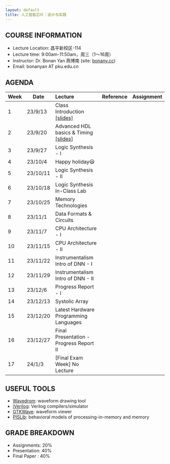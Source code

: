 ```yaml
---
layout: default
title: 人工智能芯片：设计与实践
---
```


## COURSE INFORMATION

- Lecture Location: 昌平新校区-114
- Lecture time:	9:00am-11:50am，周三（1～16周）
- Instructor: Dr. Bonan Yan 燕博南 (site: [bonany.cc](https://bonany.cc))
- Email:	bonanyan AT pku.edu.cn

## AGENDA

| Week | Date     | Lecture                                                                 | Reference | Assignment |
| ---- | -------- | :---------------------------------------------------------------------- | :-------- | ---------- |
| 1    | 23/9/13  | Class Introduction [\[slides\]](/assets/lec/Lec1_intro.pdf)             |           |            |
| 2    | 23/9/20  | Advanced HDL basics & Timing [\[slides\]](/assets/lec/Lec2_verilog.pdf) |           |            |
| 3    | 23/9/27  | Logic Synthesis - I                                                     |           |            |
| 4    | 23/10/4  | Happy holiday😃                                                        |           |            |
| 5    | 23/10/11 | Logic Synthesis - II                                                    |           |            |
| 6    | 23/10/18 | Logic Synthesis In-Class Lab                                            |           |            |
| 7    | 23/10/25 | Memory Technologies                                                     |           |            |
| 8    | 23/11/1  | Data Formats & Circuits                                                 |           |            |
| 9    | 23/11/7  | CPU Architecture - I                                                    |           |            |
| 10   | 23/11/15 | CPU Architecture - II                                                   |           |            |
| 11   | 23/11/22 | Instrumentalism Intro of DNN - I                                        |           |            |
| 12   | 23/11/29 | Instrumentalism Intro of DNN - II                                       |           |            |
| 13   | 23/12/6  | Progress Report - I                                                     |           |            |
| 14   | 23/12/13 | Systolic Array                                                          |           |            |
| 15   | 23/12/20 | Latest Hardware Programming Languages                                   |           |            |
| 16   | 23/12/27 | Final Presentation - Progress Report II                                 |           |            |
| 17   | 24/1/3   | [Final Exam Week] No Lecture                                            |           |            |

## USEFUL TOOLS

- [Wavedrom](https://wavedrom.com): waveform drawing tool
- [iVerilog](https://github.com/steveicarus/iverilog): Verilog compilers/simulator
- [GTKWave](https://gtkwave.sourceforge.net): waveform viewer
- [PISLib](https://bonany.gitlab.io/pis/): behavioral models of processing-in-memory and memory


## GRADE BREAKDOWN

- Assignments: 20%
- Presentation: 40%
- Final Paper : 40%
